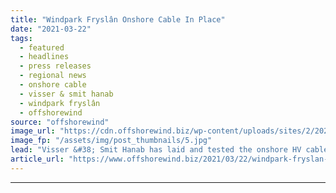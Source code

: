 ```yaml
---
title: "Windpark Fryslân Onshore Cable In Place"
date: "2021-03-22"
tags: 
  - featured
  - headlines
  - press releases
  - regional news
  - onshore cable
  - visser & smit hanab
  - windpark fryslân
  - offshorewind
source: "offshorewind"
image_url: "https://cdn.offshorewind.biz/wp-content/uploads/sites/2/2021/03/22100004/Windpark-Frysl%C3%A2n-Onshore-Cable-In-Place.jpg"
image_fp: "/assets/img/post_thumbnails/5.jpg"
lead: "Visser &#38; Smit Hanab has laid and tested the onshore HV cable connecting the"
article_url: "https://www.offshorewind.biz/2021/03/22/windpark-fryslan-onshore-cable-in-place/"
---
```


---
